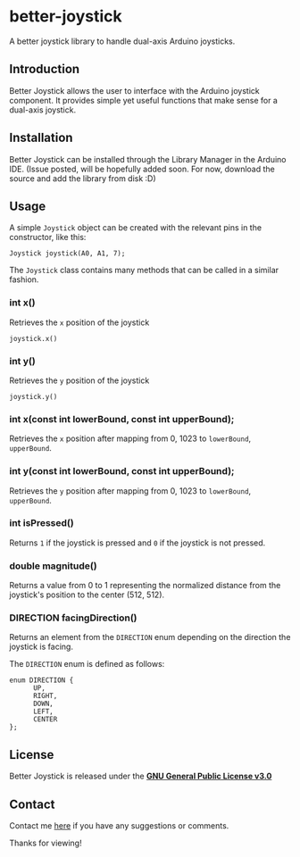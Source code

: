 # better-joystick
A better joystick library to handle dual-axis Arduino joysticks.

## Introduction

Better Joystick allows the user to interface with the Arduino joystick component. 
It provides simple yet useful functions that make sense for a dual-axis joystick.

## Installation

Better Joystick can be installed through the Library Manager in the Arduino IDE. (Issue posted, will be hopefully added soon. For now, download the source and add the library from disk :D)

## Usage

A simple `Joystick` object can be created with the relevant pins in the constructor, like this:
```
Joystick joystick(A0, A1, 7);
```

The `Joystick` class contains many methods that can be called in a similar fashion.

### int x()

Retrieves the `x` position of the joystick

```joystick.x()```

### int y()

Retrieves the `y` position of the joystick

```joystick.y()```

### int x(const int lowerBound, const int upperBound);

Retrieves the `x` position after mapping from 0, 1023 to `lowerBound`, `upperBound`.

### int y(const int lowerBound, const int upperBound);

Retrieves the `y` position after mapping from 0, 1023 to `lowerBound`, `upperBound`.

### int isPressed()

Returns `1` if the joystick is pressed and `0` if the joystick is not pressed.

### double magnitude()

Returns a value from 0 to 1 representing the normalized distance from the joystick's position to the center (512, 512).

### DIRECTION facingDirection()

Returns an element from the `DIRECTION` enum depending on the direction the joystick is facing.

The `DIRECTION` enum is defined as follows:

```
enum DIRECTION {
      UP,
      RIGHT,
      DOWN,
      LEFT,
      CENTER
};
```

## License

Better Joystick is released under the [**GNU General Public License v3.0**](https://www.gnu.org/licenses/gpl-3.0.en.html)

## Contact

Contact me [here](mailto:leon.rode13@gmail.com) if you have any suggestions or comments.

Thanks for viewing!
